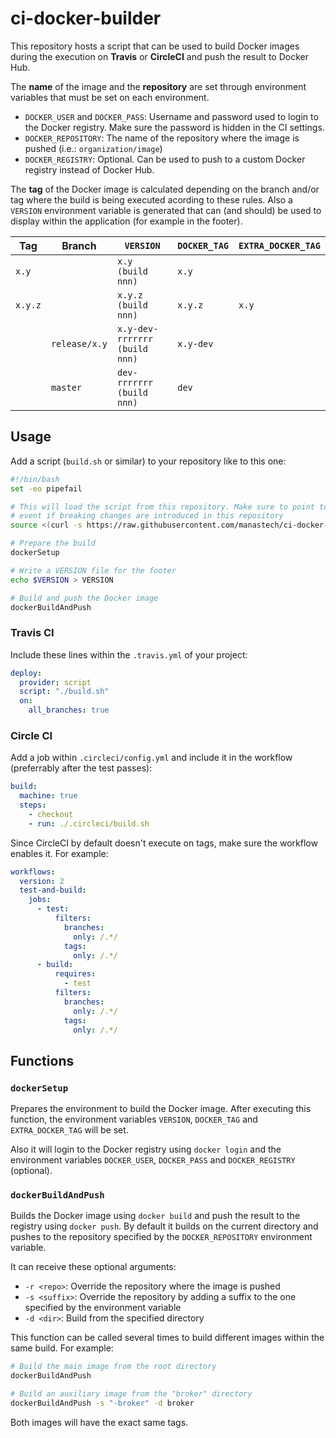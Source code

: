 # ci-docker-builder

This repository hosts a script that can be used to build Docker images during the execution on **Travis** or **CircleCI**
and push the result to Docker Hub.

The **name** of the image and the **repository** are set through environment variables that must be set on each environment.

  * `DOCKER_USER` and `DOCKER_PASS`: Username and password used to login to the Docker registry. Make sure the password is
     hidden in the CI settings.
  * `DOCKER_REPOSITORY`: The name of the repository where the image is pushed (i.e.: `organization/image`)
  * `DOCKER_REGISTRY`: Optional. Can be used to push to a custom Docker registry instead of Docker Hub.

The **tag** of the Docker image is calculated depending on the branch and/or tag where the build is being executed acording
to these rules. Also a `VERSION` environment variable is generated that can (and should) be used to display within the
application (for example in the footer).

| Tag | Branch | `VERSION` | `DOCKER_TAG` | `EXTRA_DOCKER_TAG` |
|--|--|--|--|--|
|`x.y`||`x.y (build nnn)`|`x.y`||
|`x.y.z`||`x.y.z (build nnn)`|`x.y.z`|`x.y`|
||`release/x.y`|`x.y-dev-rrrrrrr (build nnn)`|`x.y-dev`||
||`master`|`dev-rrrrrrr (build nnn)`|`dev`||

## Usage

Add a script (`build.sh` or similar) to your repository like to this one:

```bash
#!/bin/bash
set -eo pipefail

# This will load the script from this repository. Make sure to point to a specific commit so the build continues to work
# event if breaking changes are introduced in this repository
source <(curl -s https://raw.githubusercontent.com/manastech/ci-docker-builder/3fee09cce08175cfd76a246dd95112686939fb9c/build.sh)

# Prepare the build
dockerSetup

# Write a VERSION file for the footer
echo $VERSION > VERSION

# Build and push the Docker image
dockerBuildAndPush
```

### Travis CI
Include these lines within the `.travis.yml` of your project:

```yaml
deploy:
  provider: script
  script: "./build.sh"
  on:
    all_branches: true
```

### Circle CI
Add a job within `.circleci/config.yml` and include it in the workflow (preferrably after the test passes):

```yaml
build:
  machine: true
  steps:
    - checkout
    - run: ./.circleci/build.sh
```

Since CircleCI by default doesn't execute on tags, make sure the workflow enables it. For example:

```yaml
workflows:
  version: 2
  test-and-build:
    jobs:
      - test:
          filters:
            branches:
              only: /.*/
            tags:
              only: /.*/
      - build:
          requires:
            - test
          filters:
            branches:
              only: /.*/
            tags:
              only: /.*/
```

## Functions

### `dockerSetup`

Prepares the environment to build the Docker image. After executing this function, the environment
variables `VERSION`, `DOCKER_TAG` and `EXTRA_DOCKER_TAG` will be set.

Also it will login to the Docker registry using `docker login` and the environment variables
`DOCKER_USER`, `DOCKER_PASS` and `DOCKER_REGISTRY` (optional).

### `dockerBuildAndPush`

Builds the Docker image using `docker build` and push the result to the registry using `docker push`.
By default it builds on the current directory and pushes to the repository specified by the
`DOCKER_REPOSITORY` environment variable.

It can receive these optional arguments:

  * `-r <repo>`: Override the repository where the image is pushed
  * `-s <suffix>`: Override the repository by adding a suffix to the one specified by the environment variable
  * `-d <dir>`: Build from the specified directory

This function can be called several times to build different images within the same build. For example:

```bash
# Build the main image from the root directory
dockerBuildAndPush

# Build an auxiliary image from the "broker" directory
dockerBuildAndPush -s "-broker" -d broker
```

Both images will have the exact same tags.

